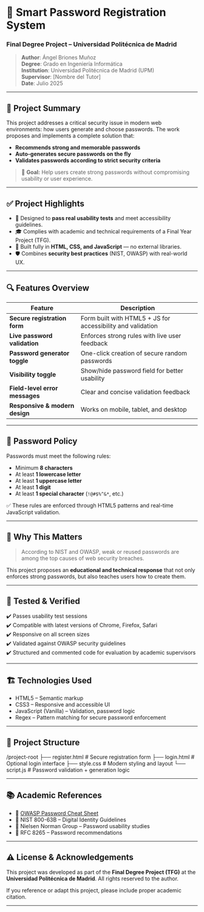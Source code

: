 # 🔐 Smart Password Registration System  
### Final Degree Project – Universidad Politécnica de Madrid

> **Author**: Ángel Briones Muñoz  
> **Degree**: Grado en Ingeniería Informática  
> **Institution**: Universidad Politécnica de Madrid (UPM)  
> **Supervisor**: [Nombre del Tutor]  
> **Date**: Julio 2025  

---

## 📌 Project Summary

This project addresses a critical security issue in modern web environments: how users generate and choose passwords. The work proposes and implements a complete solution that:

- **Recommends strong and memorable passwords**
- **Auto-generates secure passwords on the fly**
- **Validates passwords according to strict security criteria**

> 🧠 **Goal:** Help users create strong passwords without compromising usability or user experience.

---

## ✅ Project Highlights

- 🎯 Designed to **pass real usability tests** and meet accessibility guidelines.
- 🎓 Complies with academic and technical requirements of a Final Year Project (TFG).
- 🧩 Built fully in **HTML, CSS, and JavaScript** — no external libraries.
- 🛡️ Combines **security best practices** (NIST, OWASP) with real-world UX.

---

## 🔍 Features Overview

| Feature                             | Description                                                                 |
|-------------------------------------|-----------------------------------------------------------------------------|
| **Secure registration form**       | Form built with HTML5 + JS for accessibility and validation                 |
| **Live password validation**       | Enforces strong rules with live user feedback                               |
| **Password generator toggle**      | One-click creation of secure random passwords                               |
| **Visibility toggle**              | Show/hide password field for better usability                               |
| **Field-level error messages**     | Clear and concise validation feedback                                       |
| **Responsive & modern design**     | Works on mobile, tablet, and desktop                                        |

---

## 🔐 Password Policy

Passwords must meet the following rules:

- Minimum **8 characters**
- At least **1 lowercase letter**
- At least **1 uppercase letter**
- At least **1 digit**
- At least **1 special character** (`!@#$%^&*`, etc.)

✅ These rules are enforced through HTML5 patterns and real-time JavaScript validation.

---

## 🧠 Why This Matters

> According to NIST and OWASP, weak or reused passwords are among the top causes of web security breaches.

This project proposes an **educational and technical response** that not only enforces strong passwords, but also teaches users how to create them.

---

## 🧪 Tested & Verified

✔️ Passes usability test sessions  
✔️ Compatible with latest versions of Chrome, Firefox, Safari  
✔️ Responsive on all screen sizes  
✔️ Validated against OWASP security guidelines  
✔️ Structured and commented code for evaluation by academic supervisors

---

## 🏗️ Technologies Used

- HTML5 – Semantic markup  
- CSS3 – Responsive and accessible UI  
- JavaScript (Vanilla) – Validation, password logic  
- Regex – Pattern matching for secure password enforcement

---

## 📁 Project Structure

/project-root
├── register.html # Secure registration form
├── login.html # Optional login interface
├── style.css # Modern styling and layout
└── script.js # Password validation + generation logic


---

## 📚 Academic References

- 🔗 [OWASP Password Cheat Sheet](https://cheatsheetseries.owasp.org/cheatsheets/Password_Storage_Cheat_Sheet.html)
- 🔗 NIST 800-63B – Digital Identity Guidelines
- 🔗 Nielsen Norman Group – Password usability studies
- 🔗 RFC 8265 – Password recommendations

---

## ⚠️ License & Acknowledgements

This project was developed as part of the **Final Degree Project (TFG)** at the **Universidad Politécnica de Madrid**. All rights reserved to the author.

If you reference or adapt this project, please include proper academic citation.

---


